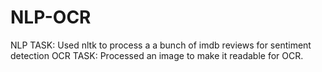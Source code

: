 # NLP-OCR
NLP TASK:
Used nltk to process a a bunch of imdb reviews for sentiment detection
OCR TASK:
Processed an image to make it readable for OCR.
